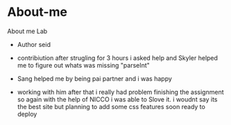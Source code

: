 # About-me
About me Lab

- Author seid 
- contribiution 
after strugling for 3 hours i asked help and Skyler helped me to
figure out whats was missing "parseInt"

- Sang helped me by being pai partner and i was happy 
- working with him 
  after that i really had problem finishing the assignment so 
  again with the help of NICCO i was able to Slove it.
 i woudnt say its the best site but planning to add 
 some css features soon
  ready to deploy